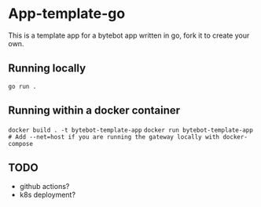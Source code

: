 # App-template-go

This is a template app for a bytebot app written in go, fork it to create your own.

## Running locally
`go run .`

## Running within a docker container
`docker build . -t bytebot-template-app`
`docker run bytebot-template-app # Add --net=host if you are running the gateway locally with docker-compose`

## TODO
- github actions?
- k8s deployment?
